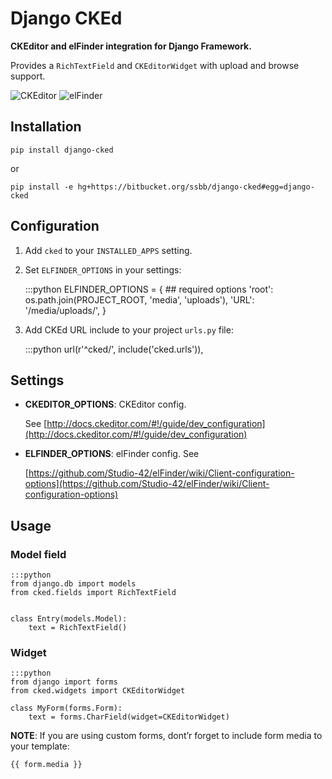 # Django CKEd

**CKEditor and elFinder integration for Django Framework.**

Provides a `RichTextField` and `CKEditorWidget` with upload and
browse support.


![CKEditor](https://bitbucket.org/ssbb/django-cked/raw/default/img/ckeditor.jpg)
![elFinder](https://bitbucket.org/ssbb/django-cked/raw/default/img/elfinder.jpg)

## Installation

    pip install django-cked

or

    pip install -e hg+https://bitbucket.org/ssbb/django-cked#egg=django-cked


## Configuration

1. Add `cked` to your `INSTALLED_APPS` setting.

2. Set `ELFINDER_OPTIONS` in your settings:

    :::python
    ELFINDER_OPTIONS = {
        ## required options
        'root': os.path.join(PROJECT_ROOT, 'media', 'uploads'),
        'URL': '/media/uploads/',
    }

4. Add CKEd URL include to your project `urls.py` file:

    :::python
    url(r'^cked/', include('cked.urls')),

## Settings

- **CKEDITOR_OPTIONS**: CKEditor config.

  See [http://docs.ckeditor.com/#!/guide/dev_configuration](http://docs.ckeditor.com/#!/guide/dev_configuration)
-  **ELFINDER_OPTIONS**: elFinder config. See

   [https://github.com/Studio-42/elFinder/wiki/Client-configuration-options](https://github.com/Studio-42/elFinder/wiki/Client-configuration-options)


## Usage

### Model field

    :::python
    from django.db import models
    from cked.fields import RichTextField


    class Entry(models.Model):
        text = RichTextField()

### Widget

    :::python
    from django import forms
    from cked.widgets import CKEditorWidget

    class MyForm(forms.Form):
        text = forms.CharField(widget=CKEditorWidget)


**NOTE**: If you are using custom forms, dont’r forget to include form
media to your template:

    {{ form.media }}
